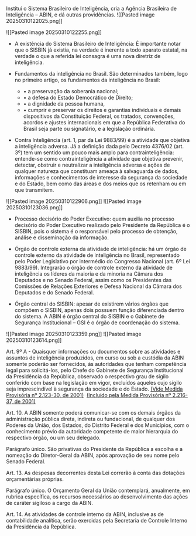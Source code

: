 Institui o Sistema Brasileiro de Inteligência, cria a Agência Brasileira de Inteligência – ABIN, e dá outras providências.
![[Pasted image 20250310122025.png]]

![[Pasted image 20250310122255.png]]

- A existência do Sistema Brasileiro de Inteligência: É importante notar que o SISBIN já existia, na verdade é inerente a todo aparato estatal, na verdade o que a referida lei consagra é uma nova diretriz de inteligência.

- Fundamentos da inteligência no Brasil. São determinados também, logo no primeiro artigo, os fundamentos da inteligência no Brasil: 
	- • a preservação da soberania nacional; 
	- • a defesa do Estado Democrático de Direito;
	- • a dignidade da pessoa humana,
	- • cumprir e preservar os direitos e garantias individuais e demais dispositivos da Constituição Federal, os tratados, convenções, acordos e ajustes internacionais em que a República Federativa do Brasil seja parte ou signatário, e a legislação ordinária.


- Contra Inteligência (art. 1, par da Lei 9883/99) é a atividade que objetiva a inteligência adversa. Já a definição dada pelo Decreto 4376/02 (art. 3º) tem um sentido um pouco mais amplo para contrainteligência: entende-se como contrainteligência a atividade que objetiva prevenir, detectar, obstruir e neutralizar a inteligência adversa e ações de qualquer natureza que constituam ameaça à salvaguarda de dados, informações e conhecimentos de interesse da segurança da sociedade e do Estado, bem como das áreas e dos meios que os retenham ou em que transmitem.

![[Pasted image 20250310122906.png]]
![[Pasted image 20250310123036.png]]

- Processo decisório do Poder Executivo: quem auxilia no processo decisório do Poder Executivo realizado pelo Presidente da República é o SISBIN, pois o sistema é o responsável pelo processo de obtenção, análise e disseminação da informação.

- Órgão de controle externa da atividade de inteligência: há um órgão de controle externo da atividade de inteligência no Brasil, representado pelo Poder Legislativo por intermédio do Congresso Nacional (art. 6º Lei 9883/99). Integrarão o órgão de controle externo da atividade de inteligência os líderes da maioria e da minoria na Câmara dos Deputados e no Senado Federal, assim como os Presidentes das Comissões de Relações Exteriores e Defesa Nacional da Câmara dos Deputados e do Senado Federal.

- Órgão central do SISBIN: apesar de existirem vários órgãos que compõem o SISBIN, apenas dois possuem função diferenciada dentro do sistema. A ABIN é órgão central do SISBIN e o Gabinete de Segurança Institucional – GSI é o órgão de coordenação do sistema.

![[Pasted image 20250310123359.png]]
![[Pasted image 20250310123614.png]]

Art. 9º A - Quaisquer informações ou documentos sobre as atividades e assuntos de inteligência produzidos, em curso ou sob a custódia da ABIN somente poderão ser fornecidos, às autoridades que tenham competência legal para solicitá-los, pelo Chefe do Gabinete de Segurança Institucional da Presidência da República, observado o respectivo grau de sigilo conferido com base na legislação em vigor, excluídos aqueles cujo sigilo seja imprescindível à segurança da sociedade e do Estado. [(Vide Medida Provisória nº 2.123-30, de 2001)](https://www.planalto.gov.br/ccivil_03/MPV/Antigas_2001/2123-30.htm#art17)  [(Incluído pela Medida Provisória nº 2.216-37, de 2001)](https://www.planalto.gov.br/ccivil_03/MPV/2216-37.htm#art9a.)

Art. 10. A ABIN somente poderá comunicar-se com os demais órgãos da administração pública direta, indireta ou fundacional, de qualquer dos Poderes da União, dos Estados, do Distrito Federal e dos Municípios, com o conhecimento prévio da autoridade competente de maior hierarquia do respectivo órgão, ou um seu delegado.

Parágrafo único. São privativas do Presidente da República a escolha e a nomeação do Diretor-Geral da ABIN, após aprovação de seu nome pelo Senado Federal.

Art. 13. As despesas decorrentes desta Lei correrão à conta das dotações orçamentárias próprias.

Parágrafo único. O Orçamento Geral da União contemplará, anualmente, em rubrica específica, os recursos necessários ao desenvolvimento das ações de caráter sigiloso a cargo da ABIN.

Art. 14. As atividades de controle interno da ABIN, inclusive as de contabilidade analítica, serão exercidas pela Secretaria de Controle Interno da Presidência da República.
